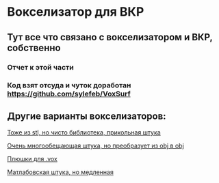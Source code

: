# Вокселизатор для ВКР
## Тут все что связано с вокселизатором и ВКР, собственно


### Отчет к этой части


### Код взят отсуда и чуток доработан https://github.com/sylefeb/VoxSurf


## Другие варианты вокселизаторов:

[Тоже из stl, но чисто библиотека, прикольная штука](https://github.com/karimnaaji/voxelizer)

[Очень многообещающая штука, но преобразует из obj в obj](https://github.com/kctess5/voxelizer)

[Плюшки для .vox](https://github.com/jpaver/opengametools)

[Матлабовская штука, но медленная](https://www.mathworks.com/matlabcentral/fileexchange/21044-3d-voxelizer)

